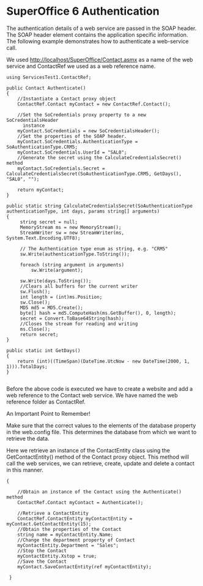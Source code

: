 <properties date="2016-06-24"
SortOrder="8"
/>

SuperOffice 6 Authentication
============================

The authentication details of a web service are passed in the SOAP header. The SOAP header element contains the application specific information. The following example demonstrates how to authenticate a web-service call.

We used [http://localhost/SuperOffice/Contact.asmx](http://localhost/SuperOffice/Contact.asmx) as a name of the web service and ContactRef we used as a web reference name.

```
using ServicesTest1.ContactRef;
 
public Contact Authenticate()
{
    //Instantiate a Contact proxy object
    ContactRef.Contact myContact = new ContactRef.Contact();
 
    //Set the SoCredentials proxy property to a new SoCredentialsHeader
      instance
    myContact.SoCredentials = new SoCredentialsHeader();
    //Set the properties of the SOAP header.
    myContact.SoCredentials.AuthenticationType = SoAuthenticationType.CRM5;
    myContact.SoCredentials.UserId = "SAL0";
    //Generate the secret using the CalculateCredentialsSecret() method
    myContact.SoCredentials.Secret = CalculateCredentialsSecret(SoAuthenticationType.CRM5, GetDays(), "SAL0", "");
 
    return myContact;
}
 
public static string CalculateCredentialsSecret(SoAuthenticationType authenticationType, int days, params string[] arguments)
{
     string secret = null;
     MemoryStream ms = new MemoryStream();
     StreamWriter sw = new StreamWriter(ms, System.Text.Encoding.UTF8);
 
     // The Authentication type enum as string, e.g. "CRM5"
     sw.Write(authenticationType.ToString());
 
     foreach (string argument in arguments)
         sw.Write(argument);
 
     sw.Write(days.ToString());
     //Clears all buffers for the current writer
     sw.Flush();
     int length = (int)ms.Position;
     sw.Close();
     MD5 md5 = MD5.Create();
     byte[] hash = md5.ComputeHash(ms.GetBuffer(), 0, length);
     secret = Convert.ToBase64String(hash);
     //Closes the stream for reading and writing
     ms.Close();
     return secret;
}
 
public static int GetDays()
{
    return (int)((TimeSpan)(DateTime.UtcNow - new DateTime(2000, 1, 1))).TotalDays;
}
 
```

 

Before the above code is executed we have to create a website and add a web reference to the Contact web service. We have named the web reference folder as ContactRef.

An Important Point to Remember!

Make sure that the correct values to the elements of the database property in the web.config file. This determines the database from which we want to retrieve the data. 

Here we retrieve an instance of the ContactEntity class using the GetContactEntity() method of the Contact proxy object. This method will call the web services, we can retrieve, create, update and delete a contact in this manner.  

```
{
 
    //Obtain an instance of the Contact using the Authenticate() method
    ContactRef.Contact myContact = Authenticate();
 
    //Retrieve a ContactEntity
    ContactRef.ContactEntity myContactEntity = myContact.GetContactEntity(15);
    //Obtain the properties of the Contact
    string name = myContactEntity.Name;
    //Change the department property of Contact
    myContactEntity.Department = "Sales";
    //Stop the Contact
    myContactEntity.Xstop = true;
    //Save the Contact
    myContact.SaveContactEntity(ref myContactEntity);
 
 }
```
